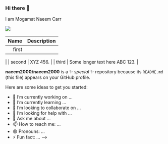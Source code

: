 ### Hi there 👋

I am Mogamat Naeem Carr



![](https://komarev.com/ghpvc/?username=naeem2000&color=green)

|   Name |                    Description |
| -----: | -----------------------------: |
|  first |                       |                        [![trophy](https://github-profile-trophy.vercel.app/?username=naeem2000&theme=nord&no-bg=true&no-frame=true&margin-w=20&margin-h=20)](https://github.com/naeem2000/github-profile-trophy)
 |
| second |                       XYZ 456. |
|  third | Some longer text here ABC 123. |




**naeem2000/naeem2000** is a ✨ _special_ ✨ repository because its `README.md` (this file) appears on your GitHub profile.

Here are some ideas to get you started:

- 🔭 I’m currently working on ...
- 🌱 I’m currently learning ...
- 👯 I’m looking to collaborate on ...
- 🤔 I’m looking for help with ...
- 💬 Ask me about ...
- 📫 How to reach me: ...
- 😄 Pronouns: ...
- ⚡ Fun fact: ...
-->
